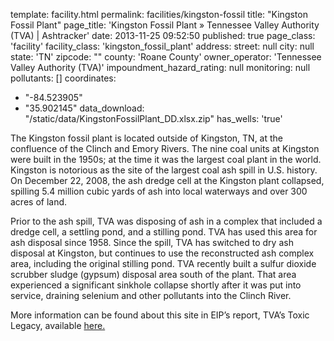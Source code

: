 template: facility.html
permalink: facilities/kingston-fossil
title: "Kingston Fossil Plant"
page_title: 'Kingston Fossil Plant &raquo; Tennessee Valley Authority (TVA) | Ashtracker'
date: 2013-11-25 09:52:50
published: true
page_class: 'facility'
facility_class: 'kingston_fossil_plant'
address: 
  street: null
  city: null
  state: 'TN'
  zipcode: ""
  county: 'Roane County'
owner_operator: 'Tennessee Valley Authority (TVA)'
impoundment_hazard_rating: null
monitoring: null
pollutants: []
coordinates: 
  - "-84.523905"
  - "35.902145"
data_download: "/static/data/KingstonFossilPlant_DD.xlsx.zip"
has_wells: 'true'

The Kingston fossil plant is located outside of Kingston, TN, at the confluence of the Clinch and Emory Rivers. The nine coal units at Kingston were built in the 1950s; at the time it was the largest coal plant in the world. Kingston is notorious as the site of the largest coal ash spill in U.S. history. On December 22, 2008, the ash dredge cell at the Kingston plant collapsed, spilling 5.4 million cubic yards of ash into local waterways and over 300 acres of land. 
	
Prior to the ash spill, TVA was disposing of ash in a complex that included a dredge cell, a settling pond, and a stilling pond. TVA has used this area for ash disposal since 1958. Since the spill, TVA has switched to dry ash disposal at Kingston, but continues to use the reconstructed ash complex area, including the original stilling pond. TVA recently built a sulfur dioxide scrubber sludge (gypsum) disposal area south of the plant.  That area experienced a significant sinkhole collapse shortly after it was put into service, draining selenium and other pollutants into the Clinch River.  

More information can be found about this site in EIP’s report, TVA’s Toxic Legacy, available <a href="http://www.environmentalintegrity.org/news_reports/documents/20131107_tvagroundwaterreport_fulldraft_000.pdf" target="_blank">here.</a>				
				
